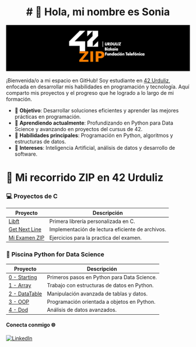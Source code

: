 <div align="center">
  <h1 align="center"># 👋 Hola, mi nombre es Sonia</h1>
</div>

![Banner de 42 zip](./imagenes/42ZIP_urduliz.png)

¡Bienvenida/o a mi espacio en GitHub! Soy estudiante en [42 Urduliz](https://www.42urduliz.com/), enfocada en desarrollar mis habilidades en programación y tecnología. Aquí comparto mis proyectos y el progreso que he logrado a lo largo de mi formación.  

- 🎯 **Objetivo**: Desarrollar soluciones eficientes y aprender las mejores prácticas en programación.
- 🌱 **Aprendiendo actualmente**: Profundizando en Python para Data Science y avanzando en proyectos del cursus de 42.
- 🔧 **Habilidades principales**: Programación en Python, algoritmos y estructuras de datos.
- 🚀 **Intereses**: Inteligencia Artificial, análisis de datos y desarrollo de software.


# 🚀 **Mi recorrido ZIP en 42 Urduliz**


### 💻 **Proyectos de C**
<!--
| [Libft](https://github.com/svarelavila/LIBFT) | [Get Next Line](https://github.com/svarelavila/get_next_line) | Born2beroot |
|---|---|---|

- **Libft**: Primera librería personalizada en C.
- **Get Next Line**: Implementación de lectura eficiente de archivos.
- **Born2beroot**: Proyecto de configuración de una maquina virtual.
-->
| **Proyecto** | **Descripción** |
|---|---|
| [Libft](https://github.com/svarelavila/LIBFT) | Primera librería personalizada en C. |
| [Get Next Line](https://github.com/svarelavila/get_next_line) | Implementación de lectura eficiente de archivos. |
| [Mi Examen ZIP](https://github.com/svarelavila/ExamZIP) | Ejercicios para la practica del examen. |

<!--
### 👩‍💻 **Examen ZIP**

| Nivel - 1 | Nivel - 2 | Nivel - 3 | Nivel - 4 | Nivel - 5 | Nivel - 6 | Nivel - 7 | Nivel - 8 |
|---|---|---|---|---|---|---|---|
-->

<!--
#### 🐍 Proyectos de la Piscina Python for Data Science
[0 - Starting ](https://github.com/svilavarela/Python-for-datascience_Starting)| [1 - Array](https://github.com/svilavarela/Python-for-datascience_Array)| [2 - DataTable](https://github.com/svarelavila/Datascience-DataTable) | [3 - OOP](https://github.com/svarelavila/Datascience-OOP) | [4 - Dod](https://github.com/svarelavila/Datascience-Dod) |
|---|---|---|---|---|

- **Starting**: Primeros pasos en Python para Data Science.
- **Array**: Trabajo con estructuras de datos en Python.
- **DataTable**: Manipulación avanzada de tablas y datos.
- **OOP**: Programación orientada a objetos en Python.
- **Dod**: Análisis de datos avanzados.
-->
### 🐍 **Piscina Python for Data Science**

| **Proyecto** | **Descripción** |
|---|---|
| [0 - Starting](https://github.com/svarelavila/Datascience-Starting) | Primeros pasos en Python para Data Science. |
| [1 - Array](https://github.com/svilavarela/Python-for-datascience_Array) | Trabajo con estructuras de datos en Python. |
| [2 - DataTable](https://github.com/svarelavila/Datascience-DataTable) | Manipulación avanzada de tablas y datos. |
| [3 - OOP](https://github.com/svarelavila/Datascience-OOP) | Programación orientada a objetos en Python. |
| [4 - Dod](https://github.com/svarelavila/Datascience-Dod) | Análisis de datos avanzados. |


#### **Conecta conmigo** 🌐

[![LinkedIn](https://img.shields.io/badge/LinkedIn-Perfil%20Profesional-blue?style=flat&logo=linkedin)](www.linkedin.com/in/soniavarelavila)



<!--
**svilavarela/svilavarela** is a ✨ _special_ ✨ repository because its `README.md` (this file) appears on your GitHub profile.

Here are some ideas to get you started:

- 🔭 I’m currently working on ...
- 🌱 I’m currently learning ...
- 👯 I’m looking to collaborate on ...
- 🤔 I’m looking for help with ...
- 💬 Ask me about ...
- 📫 How to reach me: ...
- 😄 Pronouns: ...
- ⚡ Fun fact: ...
-->
